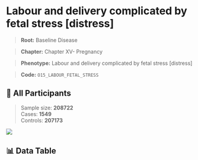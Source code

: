 # Labour and delivery complicated by fetal stress [distress]

> **Root:** Baseline Disease  

> **Chapter:** Chapter XV- Pregnancy  

> **Phenotype:** Labour and delivery complicated by fetal stress [distress]  

> **Code:** `O15_LABOUR_FETAL_STRESS`

## 🧪 All Participants  
> Sample size: **208722**  
> Cases: **1549**  
> Controls: **207173**
<img src="/Sensitive/Figures/ALL/Baseline/O15_LABOUR_FETAL_STRESS.png"/>

## 📊 Data Table
<CsvTableMRF src="/Sensitive/Data/ALL/Baseline/LG_O15_LABOUR_FETAL_STRESS.csv"/>

